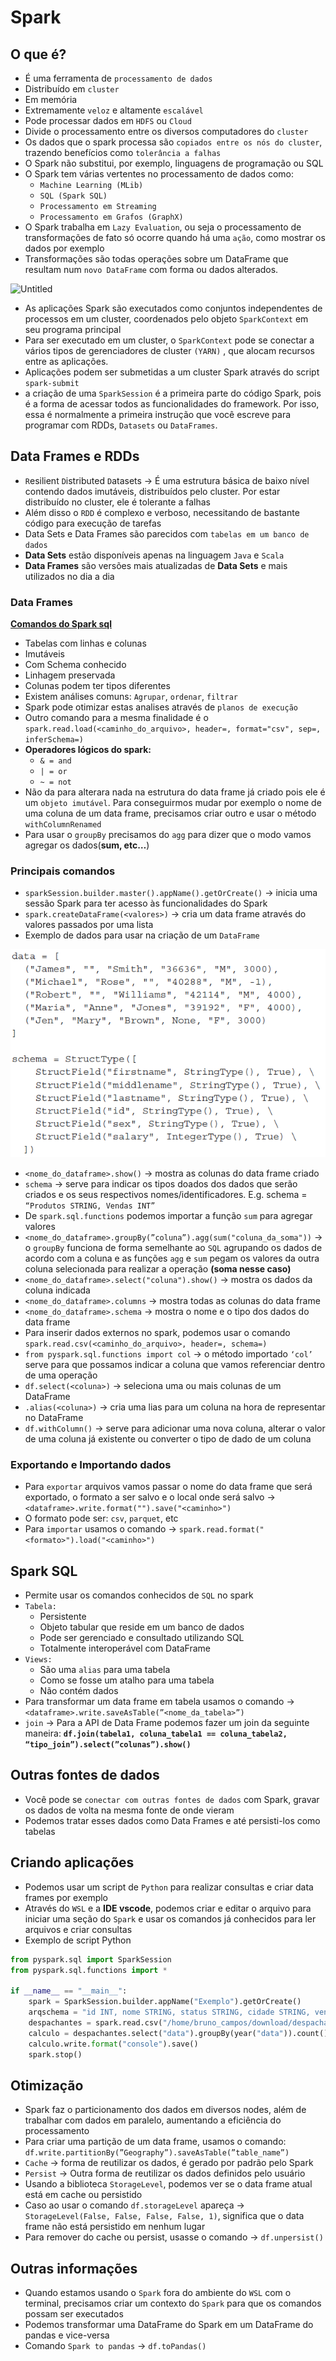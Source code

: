# Spark

## O que é?

- É uma ferramenta de `processamento de dados`
- Distribuído em `cluster`
- Em memória
- Extremamente `veloz` e altamente `escalável`
- Pode processar dados em `HDFS` ou `Cloud`
- Divide o processamento entre os diversos computadores do `cluster`
- Os dados que o spark processa são `copiados entre os nós do cluster`, trazendo benefícios como `tolerância a falhas`
- O Spark não substitui, por exemplo, linguagens de programação ou SQL
- O Spark tem várias vertentes no processamento de dados como:
  - `Machine Learning (MLib)`
  - `SQL (Spark SQL)`
  - `Processamento em Streaming`
  - `Processamento em Grafos (GraphX)`
- O Spark trabalha em `Lazy Evaluation`, ou seja o processamento de transformações de fato só ocorre quando há uma `ação`, como mostrar os dados por exemplo
- Transformações são todas operações sobre um DataFrame que resultam num `novo DataFrame` com forma ou dados alterados.

![Untitled](./)

- As aplicações Spark são executados como conjuntos independentes de processos em um cluster, coordenados pelo objeto `SparkContext` em seu programa principal
- Para ser executado em um cluster, o `SparkContext` pode se conectar a vários tipos de
  gerenciadores de cluster `(YARN)` , que alocam recursos entre as aplicações.
- Aplicações podem ser submetidas a um cluster Spark através do script `spark-submit`
- a criação de uma `SparkSession` é a primeira parte do código Spark, pois é a forma de acessar todos as funcionalidades do framework. Por isso, essa é normalmente a primeira instrução que você escreve para programar com RDDs, `Datasets` ou `DataFrames`.

## Data Frames e RDDs

- `R`esilient `D`istributed `D`atasets → É uma estrutura básica de baixo nível contendo dados imutáveis, distribuídos pelo cluster. Por estar distribuído no cluster, ele é tolerante a falhas
- Além disso o `RDD` é complexo e verboso, necessitando de bastante código para execução de tarefas
- Data Sets e Data Frames são parecidos com `tabelas em um banco de dados`
- **Data Sets** estão disponíveis apenas na linguagem `Java` e `Scala`
- **Data Frames** são versões mais atualizadas de **Data Sets** e mais utilizados no dia a dia

### Data Frames

[**Comandos do Spark sql**](https://images.datacamp.com/image/upload/v1676302905/Marketing/Blog/PySpark_SQL_Cheat_Sheet.pdf)

- Tabelas com linhas e colunas
- Imutáveis
- Com Schema conhecido
- Linhagem preservada
- Colunas podem ter tipos diferentes
- Existem análises comuns: `Agrupar`, `ordenar`, `filtrar`
- Spark pode otimizar estas analises através de `planos de execução`
- Outro comando para a mesma finalidade é o `spark.read.load(<caminho_do_arquivo>, header=, format="csv", sep=, inferSchema=)`
- **Operadores lógicos do spark:**
  - `& = and`
  - `| = or`
  - `~ = not`
- Não da para alterara nada na estrutura do data frame já criado pois ele é um `objeto imutável`. Para conseguirmos mudar por exemplo o nome de uma coluna de um data frame, precisamos criar outro e usar o método `withColumnRenamed`
- Para usar o `groupBy` precisamos do `agg` para dizer que o modo vamos agregar os dados(**sum, etc…**)

### Principais comandos

- `sparkSession.builder.master().appName().getOrCreate()` → inicia uma sessão Spark para ter acesso às funcionalidades do Spark
- `spark.createDataFrame(<valores>)` → cria um data frame através do valores passados por uma lista
- Exemplo de dados para usar na criação de um `DataFrame`

![Untitled](./Untitled2.png)

- `<nome_do_dataframe>.show()` → mostra as colunas do data frame criado
- `schema` → serve para indicar os tipos doados dos dados que serão criados e os seus respectivos nomes/identificadores. E.g. schema = `“Produtos STRING, Vendas INT”`
- De `spark.sql.functions` podemos importar a função `sum` para agregar valores
- `<nome_do_dataframe>.groupBy(”coluna”).agg(sum("coluna_da_soma"))` → o `groupBy` funciona de forma semelhante ao `SQL` agrupando os dados de acordo com a coluna e as funções `agg` e `sum` pegam os valores da outra coluna selecionada para realizar a operação **(soma nesse caso)**
- `<nome_do_dataframe>.select("coluna").show()` → mostra os dados da coluna indicada
- `<nome_do_dataframe>.columns` → mostra todas as colunas do data frame
- `<nome_do_dataframe>.schema` → mostra o nome e o tipo dos dados do data frame
- Para inserir dados externos no spark, podemos usar o comando `spark.read.csv(<caminho_do_arquivo>, header=, schema=)`
- `from pyspark.sql.functions import col` → o método importado `‘col’` serve para que possamos indicar a coluna que vamos referenciar dentro de uma operação
- `df.select(<coluna>)` → seleciona uma ou mais colunas de um DataFrame
- `.alias(<coluna>)` → cria uma lias para um coluna na hora de representar no DataFrame
- `df.withColumn()` → serve para adicionar uma nova coluna, alterar o valor de uma coluna já existente ou converter o tipo de dado de um coluna

### Exportando e Importando dados

- Para `exportar` arquivos vamos passar o nome do data frame que será exportado, o formato a ser salvo e o local onde será salvo → `<dataframe>.write.format("").save("<caminho>")`
- O formato pode ser: `csv`, `parquet`, etc
- Para `importar` usamos o comando → `spark.read.format("<formato>").load("<caminho>")`

## Spark SQL

- Permite usar os comandos conhecidos de `SQL` no spark
- `Tabela:`
  - Persistente
  - Objeto tabular que reside em um banco de dados
  - Pode ser gerenciado e consultado utilizando SQL
  - Totalmente interoperável com DataFrame
- `Views:`
  - São uma `alias` para uma tabela
  - Como se fosse um atalho para uma tabela
  - Não contém dados
- Para transformar um data frame em tabela usamos o comando → `<dataframe>.write.saveAsTable(”<nome_da_tabela>”)`
- `join` → Para a API de Data Frame podemos fazer um join da seguinte maneira: **`df.join(tabela1, coluna_tabela1 == coluna_tabela2, “tipo_join”).select(”colunas”).show()`**

## Outras fontes de dados

- Você pode se `conectar com outras fontes de dados` com Spark, gravar os dados de volta na mesma fonte de onde vieram
- Podemos tratar esses dados como Data Frames e até persisti-los como tabelas

## Criando aplicações

- Podemos usar um script de `Python` para realizar consultas e criar data frames por exemplo
- Através do `WSL` e a **IDE vscode**, podemos criar e editar o arquivo para iniciar uma seção do `Spark` e usar os comandos já conhecidos para ler arquivos e criar consultas
- Exemplo de script Python

```python
from pyspark.sql import SparkSession
from pyspark.sql.functions import *

if __name__ == "__main__":
    spark = SparkSession.builder.appName("Exemplo").getOrCreate()
    arqschema = "id INT, nome STRING, status STRING, cidade STRING, vendas INT, data STR ING"
    despachantes = spark.read.csv("/home/bruno_campos/download/despachantes.csv", header=False, schema = arqschema)
    calculo = despachantes.select("data").groupBy(year("data")).count()
    calculo.write.format("console").save()
    spark.stop()
```

## Otimização

- Spark faz o particionamento dos dados em diversos nodes, além de trabalhar com dados em paralelo, aumentando a eficiência do processamento
- Para criar uma partição de um data frame, usamos o comando: `df.write.partitionBy(”Geography”).saveAsTable(”table_name”)`
- `Cache` → forma de reutilizar os dados, é gerado por padrão pelo Spark
- `Persist` → Outra forma de reutilizar os dados definidos pelo usuário
- Usando a biblioteca `StorageLevel`, podemos ver se o data frame atual está em cache ou persistido
- Caso ao usar o comando `df.storageLevel` apareça → `StorageLevel(False, False, False, False, 1)`, significa que o data frame não está persistido em nenhum lugar
- Para remover do cache ou persist, usasse o comando → `df.unpersist()`

## Outras informações

- Quando estamos usando o `Spark` fora do ambiente do `WSL` com o terminal, precisamos criar um contexto do `Spark` para que os comandos possam ser executados
- Podemos transformar uma DataFrame do Spark em um DataFrame do pandas e vice-versa
- Comando `Spark to pandas` → `df.toPandas()`
